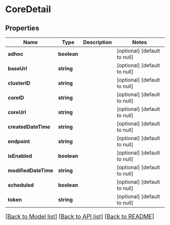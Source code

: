 # CoreDetail

## Properties
Name | Type | Description | Notes
------------ | ------------- | ------------- | -------------
**adhoc** | **boolean** |  | [optional] [default to null]
**baseUrl** | **string** |  | [optional] [default to null]
**clusterID** | **string** |  | [optional] [default to null]
**coreID** | **string** |  | [optional] [default to null]
**coreUrl** | **string** |  | [optional] [default to null]
**createdDateTime** | **string** |  | [optional] [default to null]
**endpoint** | **string** |  | [optional] [default to null]
**isEnabled** | **boolean** |  | [optional] [default to null]
**modifiedDateTime** | **string** |  | [optional] [default to null]
**scheduled** | **boolean** |  | [optional] [default to null]
**token** | **string** |  | [optional] [default to null]

[[Back to Model list]](../README.md#documentation-for-models) [[Back to API list]](../README.md#documentation-for-api-endpoints) [[Back to README]](../README.md)

<style>
     p, ul, ol, li { font-size: 18px !important;}
</style>


